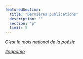 ```yaml
---
featuredSection:
  title: "Dernières publications"
  description: ""
  section: "p"
  limit: 5
---
```


_C’est le mois national de la poésie_

_[#napomo](/napomo)_